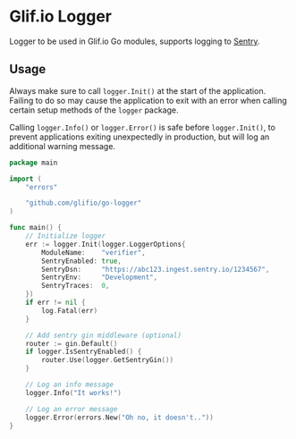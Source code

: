 # Glif.io Logger

Logger to be used in Glif.io Go modules, supports logging to [Sentry](https://sentry.io/).

## Usage

Always make sure to call `logger.Init()` at the start of the application. Failing to do so may cause the application to exit with an error when calling certain setup methods of the `logger` package.

Calling `logger.Info()` or `logger.Error()` is safe before `logger.Init()`, to prevent applications exiting unexpectedly in production, but will log an additional warning message.

```go
package main

import (
	"errors"

	"github.com/glifio/go-logger"
)

func main() {
	// Initialize logger
	err := logger.Init(logger.LoggerOptions{
		ModuleName:    "verifier",
		SentryEnabled: true,
		SentryDsn:     "https://abc123.ingest.sentry.io/1234567",
		SentryEnv:     "Development",
		SentryTraces:  0,
	})
	if err != nil {
		log.Fatal(err)
	}

	// Add sentry gin middleware (optional)
	router := gin.Default()
	if logger.IsSentryEnabled() {
		router.Use(logger.GetSentryGin())
	}

	// Log an info message
	logger.Info("It works!")

	// Log an error message
	logger.Error(errors.New("Oh no, it doesn't.."))
}
```
